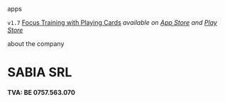 

apps

`v1.7` [Focus Training with Playing Cards](https://thesabian.github.io/focus-training-app/) _available on [App Store](https://apps.apple.com/be/app/focus-training-w-playing-cards/id1576114679#?platform=iphone) and [Play Store](https://play.google.com/store/apps/details?id=com.focustraining.app)_


about the company

# SABIA SRL

#### TVA: BE 0757.563.070 


